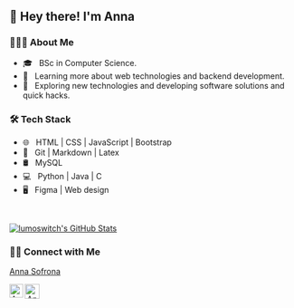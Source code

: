 <script type="text/javascript" src="https://platform.linkedin.com/badges/js/profile.js" async defer></script>

##  👋 Hey there! I'm Anna 

<h3> 👨🏻‍💻 About Me </h3>

- 🎓 &nbsp; BSc in Computer Science.
- 🌱 &nbsp; Learning more about web technologies and backend development.
- 🤔 &nbsp; Exploring new technologies and developing software solutions and quick hacks.

<h3>🛠 Tech Stack</h3>

- 🌐 &nbsp; HTML | CSS | JavaScript | Bootstrap 
- 🔧 &nbsp; Git | Markdown | Latex 
- 🛢 &nbsp; MySQL
- 💻 &nbsp; Python | Java | C
- 🖥 &nbsp; Figma | Web design 

<br/>

[![lumoswitch's GitHub Stats](https://github-readme-stats.vercel.app/api?username=lumoswitch&show_icons=true)](https://github.com/lumoswitch)

<h3> 🤝🏻 Connect with Me </h3>
<div class="LI-profile-badge"  data-version="v1" data-size="medium" data-locale="en_US" data-type="horizontal" data-theme="light" data-vanity="anna-sofrona"><a class="LI-simple-link" href='https://gr.linkedin.com/in/anna-sofrona?trk=profile-badge'>Anna Sofrona</a></div>
<p align="center">
<a href="https://www.linkedin.com/in/anna-sofrona-186357a5/">
   <img align="left" alt="Anna Sofrona | Linkedin" width="24px" src="https://github.com/piyushP7pravin/piyushP7pravin/blob/master/Linkedin.svg" />
  </a>
  <a href="mailto:sofrona.anna@gmail.com">
    <img align="left" alt="Anna Sofrona | Gmail" width="26px" src="https://github.com/piyushP7pravin/piyushP7pravin/blob/master/Gmail.svg" />
   </a>
   
</p>
